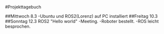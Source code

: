 #Projekttagebuch

##Mittwoch 8.3
-Ubuntu und ROS2(Lorenz) auf PC installiert
##Freitag 10.3
##Sonntag 12.3
ROS2 "Hello world"
-Meeting. 
-Roboter bestellt.
-ROS leicht besprochen.